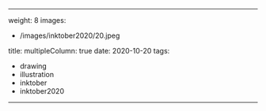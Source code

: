 
---
weight: 8
images:
- /images/inktober2020/20.jpeg

title:
multipleColumn: true
date: 2020-10-20
tags:
- drawing
- illustration
- inktober
- inktober2020
---

